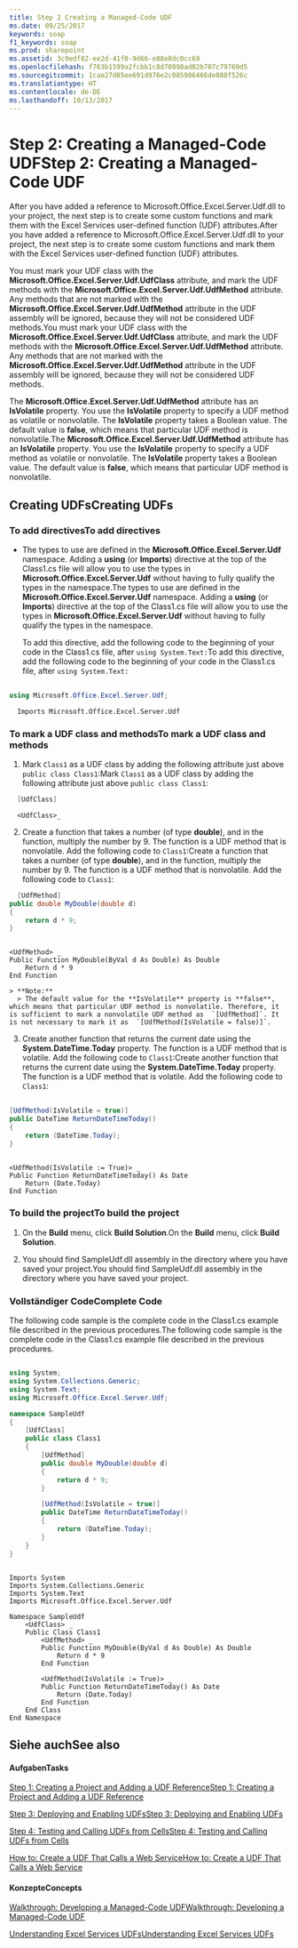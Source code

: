 ```yaml
---
title: Step 2 Creating a Managed-Code UDF
ms.date: 09/25/2017
keywords: soap
f1_keywords: soap
ms.prod: sharepoint
ms.assetid: 3c9edf82-ee2d-41f0-9d66-e88e8dc0cc69
ms.openlocfilehash: f763b1599a2fcbb1c8d70998ad02b707c79769d5
ms.sourcegitcommit: 1cae27d85ee691d976e2c085986466de088f526c
ms.translationtype: HT
ms.contentlocale: de-DE
ms.lasthandoff: 10/13/2017
---
```

# <a name="step-2-creating-a-managed-code-udf"></a><span data-ttu-id="b9249-103">Step 2: Creating a Managed-Code UDF</span><span class="sxs-lookup"><span data-stu-id="b9249-103">Step 2: Creating a Managed-Code UDF</span></span>

<span data-ttu-id="b9249-104">After you have added a reference to Microsoft.Office.Excel.Server.Udf.dll to your project, the next step is to create some custom functions and mark them with the Excel Services user-defined function (UDF) attributes.</span><span class="sxs-lookup"><span data-stu-id="b9249-104">After you have added a reference to Microsoft.Office.Excel.Server.Udf.dll to your project, the next step is to create some custom functions and mark them with the Excel Services user-defined function (UDF) attributes.</span></span> 
  
    
    

<span data-ttu-id="b9249-p101">You must mark your UDF class with the **Microsoft.Office.Excel.Server.Udf.UdfClass** attribute, and mark the UDF methods with the **Microsoft.Office.Excel.Server.Udf.UdfMethod** attribute. Any methods that are not marked with the **Microsoft.Office.Excel.Server.Udf.UdfMethod** attribute in the UDF assembly will be ignored, because they will not be considered UDF methods.</span><span class="sxs-lookup"><span data-stu-id="b9249-p101">You must mark your UDF class with the **Microsoft.Office.Excel.Server.Udf.UdfClass** attribute, and mark the UDF methods with the **Microsoft.Office.Excel.Server.Udf.UdfMethod** attribute. Any methods that are not marked with the **Microsoft.Office.Excel.Server.Udf.UdfMethod** attribute in the UDF assembly will be ignored, because they will not be considered UDF methods.</span></span>
  
    
    

<span data-ttu-id="b9249-p102">The **Microsoft.Office.Excel.Server.Udf.UdfMethod** attribute has an **IsVolatile** property. You use the **IsVolatile** property to specify a UDF method as volatile or nonvolatile. The **IsVolatile** property takes a Boolean value. The default value is **false**, which means that particular UDF method is nonvolatile.</span><span class="sxs-lookup"><span data-stu-id="b9249-p102">The **Microsoft.Office.Excel.Server.Udf.UdfMethod** attribute has an **IsVolatile** property. You use the **IsVolatile** property to specify a UDF method as volatile or nonvolatile. The **IsVolatile** property takes a Boolean value. The default value is **false**, which means that particular UDF method is nonvolatile.</span></span> 
## <a name="creating-udfs"></a><span data-ttu-id="b9249-111">Creating UDFs</span><span class="sxs-lookup"><span data-stu-id="b9249-111">Creating UDFs</span></span>


### <a name="to-add-directives"></a><span data-ttu-id="b9249-112">To add directives</span><span class="sxs-lookup"><span data-stu-id="b9249-112">To add directives</span></span>


- <span data-ttu-id="b9249-p103">The types to use are defined in the **Microsoft.Office.Excel.Server.Udf** namespace. Adding a **using** (or **Imports**) directive at the top of the Class1.cs file will allow you to use the types in **Microsoft.Office.Excel.Server.Udf** without having to fully qualify the types in the namespace.</span><span class="sxs-lookup"><span data-stu-id="b9249-p103">The types to use are defined in the **Microsoft.Office.Excel.Server.Udf** namespace. Adding a **using** (or **Imports**) directive at the top of the Class1.cs file will allow you to use the types in **Microsoft.Office.Excel.Server.Udf** without having to fully qualify the types in the namespace.</span></span>
    
    <span data-ttu-id="b9249-115">To add this directive, add the following code to the beginning of your code in the Class1.cs file, after  `using System.Text:`</span><span class="sxs-lookup"><span data-stu-id="b9249-115">To add this directive, add the following code to the beginning of your code in the Class1.cs file, after  `using System.Text:`</span></span>
    


```cs
  
using Microsoft.Office.Excel.Server.Udf; 
```




```VB.net
  Imports Microsoft.Office.Excel.Server.Udf
```


### <a name="to-mark-a-udf-class-and-methods"></a><span data-ttu-id="b9249-116">To mark a UDF class and methods</span><span class="sxs-lookup"><span data-stu-id="b9249-116">To mark a UDF class and methods</span></span>


1. <span data-ttu-id="b9249-117">Mark  `Class1` as a UDF class by adding the following attribute just above `public class Class1`:</span><span class="sxs-lookup"><span data-stu-id="b9249-117">Mark  `Class1` as a UDF class by adding the following attribute just above `public class Class1`:</span></span> 
    
```cs
  [UdfClass]
```


```VB.net
  <UdfClass>_
```

2. <span data-ttu-id="b9249-p104">Create a function that takes a number (of type **double**), and in the function, multiply the number by 9. The function is a UDF method that is nonvolatile. Add the following code to  `Class1`:</span><span class="sxs-lookup"><span data-stu-id="b9249-p104">Create a function that takes a number (of type **double**), and in the function, multiply the number by 9. The function is a UDF method that is nonvolatile. Add the following code to  `Class1`:</span></span>
    
```cs
  [UdfMethod]
public double MyDouble(double d)
{
    return d * 9;
}
```


```VB.net
  
<UdfMethod> _
Public Function MyDouble(ByVal d As Double) As Double
    Return d * 9
End Function
```


    > **Note:**
      > The default value for the **IsVolatile** property is **false**, which means that particular UDF method is nonvolatile. Therefore, it is sufficient to mark a nonvolatile UDF method as  `[UdfMethod]`. It is not necessary to mark it as  `[UdfMethod(IsVolatile = false)]`. 
3. <span data-ttu-id="b9249-p105">Create another function that returns the current date using the **System.DateTime.Today** property. The function is a UDF method that is volatile. Add the following code to `Class1`:</span><span class="sxs-lookup"><span data-stu-id="b9249-p105">Create another function that returns the current date using the **System.DateTime.Today** property. The function is a UDF method that is volatile. Add the following code to `Class1`:</span></span>
    
```cs
  
[UdfMethod(IsVolatile = true)]
public DateTime ReturnDateTimeToday()
{
    return (DateTime.Today);
}      
```


```VB.net
  
<UdfMethod(IsVolatile := True)> _
Public Function ReturnDateTimeToday() As Date
    Return (Date.Today)
End Function
```


### <a name="to-build-the-project"></a><span data-ttu-id="b9249-124">To build the project</span><span class="sxs-lookup"><span data-stu-id="b9249-124">To build the project</span></span>


1. <span data-ttu-id="b9249-125">On the **Build** menu, click **Build Solution**.</span><span class="sxs-lookup"><span data-stu-id="b9249-125">On the **Build** menu, click **Build Solution**.</span></span>
    
  
2. <span data-ttu-id="b9249-126">You should find SampleUdf.dll assembly in the directory where you have saved your project.</span><span class="sxs-lookup"><span data-stu-id="b9249-126">You should find SampleUdf.dll assembly in the directory where you have saved your project.</span></span> 
    
  

### <a name="complete-code"></a><span data-ttu-id="b9249-127">Vollständiger Code</span><span class="sxs-lookup"><span data-stu-id="b9249-127">Complete Code</span></span>

<span data-ttu-id="b9249-128">The following code sample is the complete code in the Class1.cs example file described in the previous procedures.</span><span class="sxs-lookup"><span data-stu-id="b9249-128">The following code sample is the complete code in the Class1.cs example file described in the previous procedures.</span></span>
  
    
    

```cs

using System;
using System.Collections.Generic;
using System.Text;
using Microsoft.Office.Excel.Server.Udf;

namespace SampleUdf
{
    [UdfClass]
    public class Class1
    {
        [UdfMethod]
        public double MyDouble(double d)
        {
            return d * 9;
        }  

        [UdfMethod(IsVolatile = true)]
        public DateTime ReturnDateTimeToday()
        {
            return (DateTime.Today);
        }
    }
}
```


```VB.net

Imports System
Imports System.Collections.Generic
Imports System.Text
Imports Microsoft.Office.Excel.Server.Udf

Namespace SampleUdf
    <UdfClass> _
    Public Class Class1
        <UdfMethod> _
        Public Function MyDouble(ByVal d As Double) As Double
            Return d * 9
        End Function

        <UdfMethod(IsVolatile := True)> _
        Public Function ReturnDateTimeToday() As Date
            Return (Date.Today)
        End Function
    End Class
End Namespace
```


## <a name="see-also"></a><span data-ttu-id="b9249-129">Siehe auch</span><span class="sxs-lookup"><span data-stu-id="b9249-129">See also</span></span>


#### <a name="tasks"></a><span data-ttu-id="b9249-130">Aufgaben</span><span class="sxs-lookup"><span data-stu-id="b9249-130">Tasks</span></span>


  
    
    
 [<span data-ttu-id="b9249-131">Step 1: Creating a Project and Adding a UDF Reference</span><span class="sxs-lookup"><span data-stu-id="b9249-131">Step 1: Creating a Project and Adding a UDF Reference</span></span>](step-1-creating-a-project-and-adding-a-udf-reference.md)
  
    
    
 [<span data-ttu-id="b9249-132">Step 3: Deploying and Enabling UDFs</span><span class="sxs-lookup"><span data-stu-id="b9249-132">Step 3: Deploying and Enabling UDFs</span></span>](step-3-deploying-and-enabling-udfs.md)
  
    
    
 [<span data-ttu-id="b9249-133">Step 4: Testing and Calling UDFs from Cells</span><span class="sxs-lookup"><span data-stu-id="b9249-133">Step 4: Testing and Calling UDFs from Cells</span></span>](step-4-testing-and-calling-udfs-from-cells.md)
  
    
    
 [<span data-ttu-id="b9249-134">How to: Create a UDF That Calls a Web Service</span><span class="sxs-lookup"><span data-stu-id="b9249-134">How to: Create a UDF That Calls a Web Service</span></span>](how-to-create-a-udf-that-calls-a-web-service.md)
#### <a name="concepts"></a><span data-ttu-id="b9249-135">Konzepte</span><span class="sxs-lookup"><span data-stu-id="b9249-135">Concepts</span></span>


  
    
    
 [<span data-ttu-id="b9249-136">Walkthrough: Developing a Managed-Code UDF</span><span class="sxs-lookup"><span data-stu-id="b9249-136">Walkthrough: Developing a Managed-Code UDF</span></span>](walkthrough-developing-a-managed-code-udf.md)
  
    
    
 [<span data-ttu-id="b9249-137">Understanding Excel Services UDFs</span><span class="sxs-lookup"><span data-stu-id="b9249-137">Understanding Excel Services UDFs</span></span>](understanding-excel-services-udfs.md)
